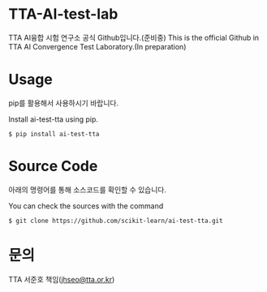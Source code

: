 # TTA-AI-test-lab

TTA AI융합 시험 연구소 공식 Github입니다.(준비중)
This is the official Github in TTA AI Convergence Test Laboratory.(In preparation)

# Usage
pip를 활용해서 사용하시기 바랍니다.

Install ai-test-tta using pip.

```shell
$ pip install ai-test-tta
```

# Source Code
아래의 명령어를 통해 소스코드를 확인할 수 있습니다.

You can check the sources with the command

```shell
$ git clone https://github.com/scikit-learn/ai-test-tta.git
```


# 문의
TTA 서준호 책임(jhseo@tta.or.kr)
